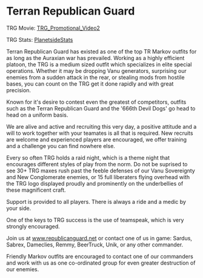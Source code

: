 # Terran Republican Guard

TRG Movie:
[TRG_Promotional_Video2](http://www.planetsidemovies.com/modules.php?name=Downloads&d_op=getit&lid=155)

TRG Stats:
[PlanetsideStats](http://planetsidestats.net/outfits.php?world_id=3&outfit_id=8400)

Terran Republican Guard has existed as one of the top TR Markov outfits for as
long as the Auraxian war has prevailed. Working as a highly efficient platoon,
the TRG is a medium sized outfit which specializes in elite special operations.
Whether it may be dropping Vanu generators, surprising our enemies from a sudden
attack in the rear, or stealing mods from hostile bases, you can count on the
TRG get it done rapidly and with great precision.

Known for it's desire to contest even the greatest of competitors, outfits such
as the Terran Republican Guard and the '666th Devil Dogs' go head to head on a
uniform basis.

We are alive and active and recruiting this very day, a positive attitude and a
will to work together with your teamates is all that is required. New recruits
are welcome and experienced players are encouraged, we offer training and a
challenge you can find nowhere else.

Every so often TRG holds a raid night, which is a theme night that encourages
different styles of play from the norm. Do not be suprised to see 30+ TRG maxes
rush past the feeble defenses of our Vanu Sovereignty and New Conglomerate
enemies, or 15 full liberaters flying overhead with the TRG logo displayed
proudly and prominently on the underbellies of these magnificent craft.

Support is provided to all players. There is always a ride and a medic by your
side.

One of the keys to TRG success is the use of teamspeak, which is very strongly
encouraged.

Join us at www.republicanguard.net or contact one of us in game: Sardus, Sabrex,
Dameclies, Remmy, BeerTruck, Unik, or any other commander.

Friendly Markov outfits are encouraged to contact one of our commanders and work
with us as one co-ordinated group for even greater destruction of our enemies.
